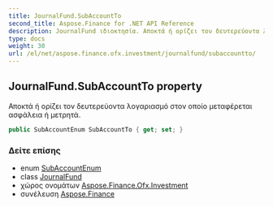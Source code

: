 ```yaml
---
title: JournalFund.SubAccountTo
second_title: Aspose.Finance for .NET API Reference
description: JournalFund ιδιοκτησία. Αποκτά ή ορίζει τον δευτερεύοντα λογαριασμό στον οποίο μεταφέρεται ασφάλεια ή μετρητά.
type: docs
weight: 30
url: /el/net/aspose.finance.ofx.investment/journalfund/subaccountto/
---
```

## JournalFund.SubAccountTo property

Αποκτά ή ορίζει τον δευτερεύοντα λογαριασμό στον οποίο μεταφέρεται ασφάλεια ή μετρητά.

```csharp
public SubAccountEnum SubAccountTo { get; set; }
```

### Δείτε επίσης

* enum [SubAccountEnum](../../subaccountenum/)
* class [JournalFund](../)
* χώρος ονομάτων [Aspose.Finance.Ofx.Investment](../../journalfund/)
* συνέλευση [Aspose.Finance](../../../)


